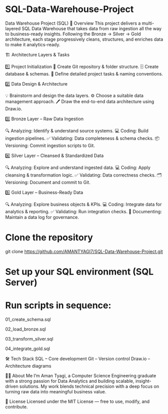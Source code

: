 # SQL-Data-Warehouse-Project
Data Warehouse Project (SQL)
📌 Overview
This project delivers a multi-layered SQL Data Warehouse that takes data from raw ingestion all the way to business-ready insights.
Following the Bronze → Silver → Gold architecture, each stage progressively cleans, structures, and enriches data to make it analytics-ready.

🏗 Architecture Layers & Tasks

1️⃣ Project Initialization
📂 Create Git repository & folder structure.
🗄 Create database & schemas.
📝 Define detailed project tasks & naming conventions.

2️⃣ Data Design & Architecture

💡 Brainstorm and design the data layers.
⚙ Choose a suitable data management approach.
🖊 Draw the end-to-end data architecture using Draw.io.

3️⃣ Bronze Layer – Raw Data Ingestion

🔍 Analyzing: Identify & understand source systems.
💻 Coding: Build ingestion pipelines.
✅ Validating: Data completeness & schema checks.
📦 Versioning: Commit ingestion scripts to Git.

4️⃣ Silver Layer – Cleansed & Standardized Data

🔍 Analyzing: Explore and understand ingested data.
💻 Coding: Apply cleansing & transformation logic.
✅ Validating: Data correctness checks.
🗂 Versioning: Document and commit to Git.

5️⃣ Gold Layer – Business-Ready Data

🔍 Analyzing: Explore business objects & KPIs.
💻 Coding: Integrate data for analytics & reporting.
✅ Validating: Run integration checks.
📝 Documenting: Maintain a data log for governance.

# Clone the repository
git clone https://github.com/AMANTYAGI7/SQL-Data-Warehouse-Project.git

# Set up your SQL environment (SQL Server)

# Run scripts in sequence:
01_create_schema.sql

02_load_bronze.sql

03_transform_silver.sql

04_integrate_gold.sql

🛠 Tech Stack
SQL – Core development
Git – Version control
Draw.io – Architecture diagrams

👨‍💻 About Me
I’m Aman Tyagi, a Computer Science Engineering graduate with a strong passion for Data Analytics and building scalable, insight-driven solutions. My work blends technical precision with a deep focus on turning raw data into meaningful business value.

📄 License
Licensed under the MIT License — free to use, modify, and contribute.
